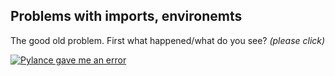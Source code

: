 ## Problems with imports, environemts

The good old problem. First what happened/what do you see? _(please click)_

[![Pylance gave me an error](/assets/pyenv-pylance.png)](#pylance)
